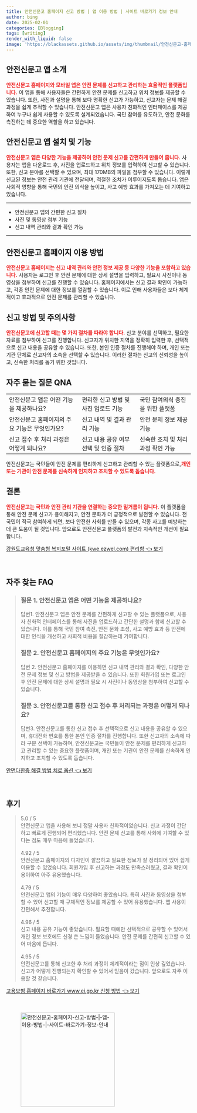 ```yaml
---
title: 안전신문고 홈페이지 신고 방법 | 앱 이용 방법 | 사이트 바로가기 정보 안내
author: bing
date: 2025-02-01
categories: [Blogging]
tags: [writing]
render_with_liquid: false
image: 'https://blackassets.github.io/assets/img/thumbnail/안전신문고-홈페이지-신고-방법-|-앱-이용-방법-|-사이트-바로가기-정보-안내.webp'
---
```



<h2 id='안전신문고 앱 소개'>안전신문고 앱 소개</h2>

<p><b><span style="color: #ee2323;">안전신문고 홈페이지와 모바일 앱은 안전 문제를 신고하고 관리하는 효율적인 플랫폼입니다.</span></b> 이 앱을 통해 사용자들은 간편하게 안전 문제를 신고하고 위치 정보를 제공할 수 있습니다. 또한, 사진과 설명을 통해 보다 명확한 신고가 가능하고, 신고자는 문제 해결 과정을 쉽게 추적할 수 있습니다. 안전신문고 앱은 사용자 친화적인 인터페이스를 제공하여 누구나 쉽게 사용할 수 있도록 설계되었습니다. 국민 참여를 유도하고, 안전 문화를 촉진하는 데 중요한 역할을 하고 있습니다.</p>

<h2 id='안전신문고 앱 설치 및 기능'>안전신문고 앱 설치 및 기능</h2>

<p><b><span style="color: #ee2323;">안전신문고 앱은 다양한 기능을 제공하여 안전 문제 신고를 간편하게 만들어 줍니다.</span></b> 사용자는 앱을 다운로드 후, 사진을 업로드하고 위치 정보를 입력하여 신고할 수 있습니다. 또한, 신고 분야를 선택할 수 있으며, 최대 170MB의 파일을 첨부할 수 있습니다. 이렇게 신고된 정보는 안전 관리 기관에 전달되며, 적절한 조치가 이루어지도록 돕습니다. 앱은 사회적 영향을 통해 국민의 안전 의식을 높이고, 사고 예방 효과를 가져오는 데 기여하고 있습니다.</p>

<hr />

<ul>
    <li>안전신문고 앱의 간편한 신고 절차</li>
    <li>사진 및 동영상 첨부 기능</li>
    <li>신고 내역 관리와 결과 확인 가능</li>
</ul>

<hr />

<h2 id='안전신문고 홈페이지 이용 방법'>안전신문고 홈페이지 이용 방법</h2>

<p><b><span style="color: #ee2323;">안전신문고 홈페이지는 신고 내역 관리와 안전 정보 제공 등 다양한 기능을 포함하고 있습니다.</span></b> 사용자는 로그인 후 안전 문제에 대한 상세 설명을 입력하고, 필요시 사진이나 동영상을 첨부하여 신고를 진행할 수 있습니다. 홈페이지에서는 신고 결과 확인이 가능하고, 각종 안전 문제에 대한 정보를 열람할 수 있습니다. 이로 인해 사용자들은 보다 체계적이고 효과적으로 안전 문제를 관리할 수 있습니다.</p>

<h2 id='신고 방법 및 주의사항'>신고 방법 및 주의사항</h2>

<p><b><span style="color: #ee2323;">안전신문고에 신고할 때는 몇 가지 절차를 따라야 합니다.</span></b> 신고 분야를 선택하고, 필요한 자료를 첨부하여 신고를 진행합니다. 신고자가 위치한 지역을 정확히 입력한 후, 선택적으로 신고 내용을 공유할 수 있습니다. 또한, 본인 인증 절차를 진행해야 하며, 개인 또는 기관 단체로 신고자의 소속을 선택할 수 있습니다. 이러한 절차는 신고의 신뢰성을 높이고, 신속한 처리를 돕기 위한 것입니다.</p>

<h2 id='자주 묻는 질문 QNA'>자주 묻는 질문 QNA</h2>

<table>
    <tr>
        <td>안전신문고 앱은 어떤 기능을 제공하나요?</td>
        <td>편리한 신고 방법 및 사진 업로드 기능</td>
        <td>국민 참여의식 증진을 위한 플랫폼</td>
    </tr>
    <tr>
        <td>안전신문고 홈페이지의 주요 기능은 무엇인가요?</td>
        <td>신고 내역 및 결과 관리 기능</td>
        <td>안전 문제 정보 제공 기능</td>
    </tr>
    <tr>
        <td>신고 접수 후 처리 과정은 어떻게 되나요?</td>
        <td>신고 내용 공유 여부 선택 및 인증 절차</td>
        <td>신속한 조치 및 처리 과정 확인 가능</td>
    </tr>
</table>

<p>안전신문고는 국민들이 안전 문제를 편리하게 신고하고 관리할 수 있는 플랫폼으로,<b><span style="color: #ee2323;">개인 또는 기관이 안전 문제를 신속하게 인지하고 조치할 수 있도록 돕습니다.</span></b></p>

<h2 id='결론'>결론</h2>

<p><b><span style="color: #ee2323;">안전신문고는 국민과 안전 관리 기관을 연결하는 중요한 밑거름이 됩니다.</span></b> 이 플랫폼을 통해 안전 문제 신고가 용이해지고, 안전 문화가 더 긍정적으로 발전할 수 있습니다. 전 국민이 적극 참여하게 되면, 보다 안전한 사회를 만들 수 있으며, 각종 사고를 예방하는 데 큰 도움이 될 것입니다. 앞으로도 안전신문고 플랫폼의 발전과 지속적인 개선이 필요합니다.</p>


<p><a class="click-button" title="강원도교육청 맞춤형 복지포털 사이트 (kwe.ezwel.com) 편리함" href="https://blackassets.github.io/posts/%EA%B0%95%EC%9B%90%EB%8F%84%EA%B5%90%EC%9C%A1%EC%B2%AD-%EB%A7%9E%EC%B6%A4%ED%98%95-%EB%B3%B5%EC%A7%80%ED%8F%AC%ED%84%B8-%EC%82%AC%EC%9D%B4%ED%8A%B8-(kwe.ezwel.com)-%ED%8E%B8%EB%A6%AC%ED%95%A8/" rel="dofollow">강원도교육청 맞춤형 복지포털 사이트 (kwe.ezwel.com) 편리함 👈 보기</a></p><br>
<h2 id='자주_찾는_FAQ'>자주 찾는 FAQ</h2>
<div itemscope="" itemtype="https://schema.org/FAQPage"> 
<blockquote> 
<div itemscope="" itemprop="mainEntity" itemtype="https://schema.org/Question"> 
<h3 itemprop="name">질문 1. 안전신문고 앱은 어떤 기능을 제공하나요?</h3> 
<div itemscope="" itemprop="acceptedAnswer" itemtype="https://schema.org/Answer"> 
<span itemprop="text"> 
<p>답변1. 안전신문고 앱은 안전 문제를 간편하게 신고할 수 있는 플랫폼으로, 사용자 친화적 인터페이스를 통해 사진을 업로드하고 간단한 설명과 함께 신고할 수 있습니다. 이를 통해 국민 참여 촉진, 안전 문화 조성, 사고 예방 효과 등 안전에 대한 인식을 개선하고 사회적 비용을 절감하는데 기여합니다.</p> 
</span> 
</div> 
</div> 

<div itemscope="" itemprop="mainEntity" itemtype="https://schema.org/Question"> 
<h3 itemprop="name">질문 2. 안전신문고 홈페이지의 주요 기능은 무엇인가요?</h3> 
<div itemscope="" itemprop="acceptedAnswer" itemtype="https://schema.org/Answer"> 
<span itemprop="text"> 
<p>답변 2. 안전신문고 홈페이지를 이용하면 신고 내역 관리와 결과 확인, 다양한 안전 문제 정보 및 신고 방법을 제공받을 수 있습니다. 또한 회원가입 또는 로그인 후 안전 문제에 대한 상세 설명과 필요 시 사진이나 동영상을 첨부하여 신고할 수 있습니다.</p> 
</span> 
</div> 
</div> 

<div itemscope="" itemprop="mainEntity" itemtype="https://schema.org/Question"> 
<h3 itemprop="name">질문 3. 안전신문고를 통한 신고 접수 후 처리되는 과정은 어떻게 되나요?</h3> 
<div itemscope="" itemprop="acceptedAnswer" itemtype="https://schema.org/Answer"> 
<span itemprop="text"> 
<p>답변3. 안전신문고를 통한 신고 접수 후 선택적으로 신고 내용을 공유할 수 있으며, 휴대전화 번호를 통한 본인 인증 절차를 진행합니다. 또한 신고자의 소속에 따라 구분 선택이 가능하며, 안전신문고는 국민들이 안전 문제를 편리하게 신고하고 관리할 수 있는 중요한 플랫폼이며, 개인 또는 기관이 안전 문제를 신속하게 인지하고 조치할 수 있도록 돕습니다.</p> 
</span> 
</div> 
</div> 
</blockquote> 
</div>
<p><a class="click-button" title="안면다한증 해결 방법 치료 옵션" href="https://blackassets.github.io/posts/%EC%95%88%EB%A9%B4%EB%8B%A4%ED%95%9C%EC%A6%9D-%ED%95%B4%EA%B2%B0-%EB%B0%A9%EB%B2%95-%EC%B9%98%EB%A3%8C-%EC%98%B5%EC%85%98/" rel="dofollow">안면다한증 해결 방법 치료 옵션 👈 보기</a></p><br>
<h2 id='후기'>후기</h2>
<div itemscope itemtype="https://schema.org/Product">
  <blockquote>
  <div itemprop="review" itemscope itemtype="https://schema.org/Review">
      <div itemprop="reviewRating" itemscope itemtype="https://schema.org/Rating"> <span itemprop="ratingValue">5.0</span> / <span itemprop="bestRating">5</span> </div>
      <span itemprop="reviewBody">안전신문고 앱을 사용해 보니 정말 사용자 친화적이었습니다. 신고 과정이 간단하고 빠르게 진행되어 편리했습니다. 안전 문제 신고를 통해 사회에 기여할 수 있다는 점도 매우 마음에 들었습니다.</span>
  </div>
  <br>
  <div itemprop="review" itemscope itemtype="https://schema.org/Review">
      <div itemprop="reviewRating" itemscope itemtype="https://schema.org/Rating"> <span itemprop="ratingValue">4.92</span> / <span itemprop="bestRating">5</span> </div>
      <span itemprop="reviewBody">안전신문고 홈페이지의 디자인이 깔끔하고 필요한 정보가 잘 정리되어 있어 쉽게 이용할 수 있었습니다. 회원가입 후 신고하는 과정도 만족스러웠고, 결과 확인이 용이하여 아주 유용했습니다.</span>
  </div>
  <br>
  <div itemprop="review" itemscope itemtype="https://schema.org/Review">
      <div itemprop="reviewRating" itemscope itemtype="https://schema.org/Rating"> <span itemprop="ratingValue">4.79</span> / <span itemprop="bestRating">5</span> </div>
      <span itemprop="reviewBody">안전신문고 앱의 기능이 매우 다양하여 좋았습니다. 특히 사진과 동영상을 첨부할 수 있어 신고할 때 구체적인 정보를 제공할 수 있어 유용했습니다. 앱 사용이 간편해서 추천합니다.</span>
  </div>
  <br>
  <div itemprop="review" itemscope itemtype="https://schema.org/Review">
      <div itemprop="reviewRating" itemscope itemtype="https://schema.org/Rating"> <span itemprop="ratingValue">4.96</span> / <span itemprop="bestRating">5</span> </div>
      <span itemprop="reviewBody">신고 내용 공유 기능이 좋았습니다. 필요할 때에만 선택적으로 공유할 수 있어서 개인 정보 보호에도 신경 쓴 느낌이 들었습니다. 안전 문제를 간편히 신고할 수 있어 마음에 듭니다.</span>
  </div>
  <br>
  <div itemprop="review" itemscope itemtype="https://schema.org/Review">
      <div itemprop="reviewRating" itemscope itemtype="https://schema.org/Rating"> <span itemprop="ratingValue">4.95</span> / <span itemprop="bestRating">5</span> </div>
      <span itemprop="reviewBody">안전신문고를 통해 신고한 후 처리 과정이 체계적이라는 점이 인상 깊었습니다. 신고가 어떻게 진행되는지 확인할 수 있어서 믿음이 갔습니다. 앞으로도 자주 이용할 것 같습니다.</span>
  </div>
  </blockquote>
</div>
<p><a class="click-button" title="고용보험 홈페이지 바로가기 www.ei.go.kr 신청 방법" href="https://blackassets.github.io/posts/%EA%B3%A0%EC%9A%A9%EB%B3%B4%ED%97%98-%ED%99%88%ED%8E%98%EC%9D%B4%EC%A7%80-%EB%B0%94%EB%A1%9C%EA%B0%80%EA%B8%B0-www.ei.go.kr-%EC%8B%A0%EC%B2%AD-%EB%B0%A9%EB%B2%95/" rel="dofollow">고용보험 홈페이지 바로가기 www.ei.go.kr 신청 방법 👈 보기</a></p><br>
<figure class="image"><img src="https://blackassets.github.io/assets/img/thumbnail/안전신문고-홈페이지-신고-방법-|-앱-이용-방법-|-사이트-바로가기-정보-안내.webp" alt="안전신문고-홈페이지-신고-방법-|-앱-이용-방법-|-사이트-바로가기-정보-안내" width="256" height="256"></figure>